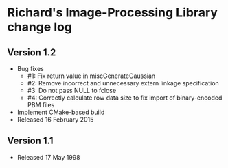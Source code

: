 # Richard's Image-Processing Library change log

## Version 1.2

* Bug fixes
  * #1: Fix return value in miscGenerateGaussian
  * #2: Remove incorrect and unnecessary extern linkage specification
  * #3: Do not pass NULL to fclose
  * #4: Correctly calculate row data size to fix import of binary-encoded PBM
files
* Implement CMake-based build
* Released 16 February 2015

## Version 1.1

* Released 17 May 1998

